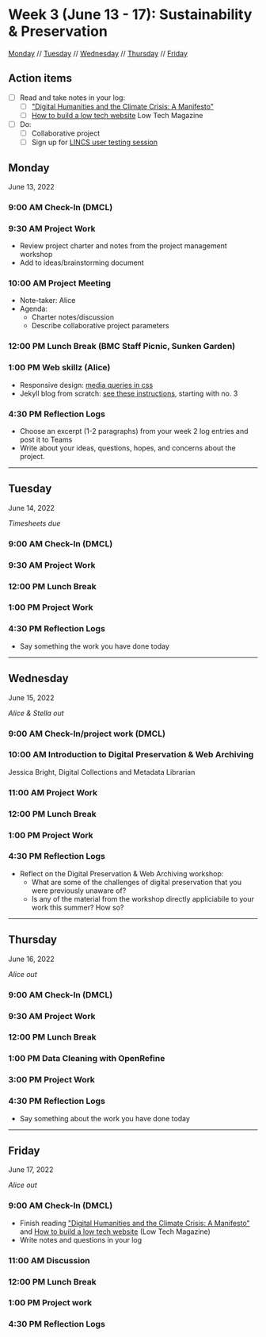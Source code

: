 # Week 3 (June 13 - 17): Sustainability & Preservation

[Monday](#monday) // [Tuesday](#tuesday) // [Wednesday](#wednesday) // [Thursday](#thursday) // [Friday](#friday)

## Action items
- [ ] Read and take notes in your log:
  - [ ] ["Digital Humanities and the Climate Crisis: A Manifesto"](https://dhc-barnard.github.io/dhclimate/)
  - [ ] [How to build a low tech website](https://solar.lowtechmagazine.com/2018/09/how-to-build-a-lowtech-website/) Low Tech Magazine
- [ ] Do:
  - [ ] Collaborative project
  - [ ] Sign up for [LINCS user testing session](https://lincsproject.ca/research-participants-needed/)

## Monday
June 13, 2022

### 9:00 AM Check-In (DMCL)

### 9:30 AM Project Work
- Review project charter and notes from the project management workshop
- Add to ideas/brainstorming document

### 10:00 AM Project Meeting
- Note-taker: Alice
- Agenda:
  - Charter notes/discussion
  - Describe collaborative project parameters

### 12:00 PM Lunch Break (BMC Staff Picnic, Sunken Garden)

### 1:00 PM Web skillz (Alice)
- Responsive design: [media queries in css](https://www.w3schools.com/cssref/css3_pr_mediaquery.asp)
- Jekyll blog from scratch: [see these instructions](https://jekyllrb.com/docs/), starting with no. 3

### 4:30 PM Reflection Logs
- Choose an excerpt (1-2 paragraphs) from your week 2 log entries and post it to Teams
- Write about your ideas, questions, hopes, and concerns about the project.

---

## Tuesday
June 14, 2022

*Timesheets due*

### 9:00 AM Check-In (DMCL)

### 9:30 AM Project Work

### 12:00 PM Lunch Break

### 1:00 PM Project Work

### 4:30 PM Reflection Logs
- Say something the work you have done today

---

## Wednesday
June 15, 2022

*Alice & Stella out*

### 9:00 AM Check-In/project work (DMCL)

### 10:00 AM Introduction to Digital Preservation & Web Archiving
Jessica Bright, Digital Collections and Metadata Librarian

### 11:00 AM Project Work

### 12:00 PM Lunch Break

### 1:00 PM Project Work

### 4:30 PM Reflection Logs
- Reflect on the Digital Preservation & Web Archiving workshop:
  - What are some of the challenges of digital preservation that you were previously unaware of?
  - Is any of the material from the workshop directly appliciabile to your work this summer? How so?

---

## Thursday

June 16, 2022

*Alice out*

### 9:00 AM Check-In (DMCL)

### 9:30 AM Project Work

### 12:00 PM Lunch Break

### 1:00 PM Data Cleaning with OpenRefine

### 3:00 PM Project Work

### 4:30 PM Reflection Logs
- Say something about the work you have done today

---

## Friday

June 17, 2022

*Alice out*

### 9:00 AM Check-In (DMCL)

- Finish reading ["Digital Humanities and the Climate Crisis: A Manifesto"](https://dhc-barnard.github.io/dhclimate/) and [How to build a low tech website](https://solar.lowtechmagazine.com/2018/09/how-to-build-a-lowtech-website/) (Low Tech Magazine)
- Write notes and questions in your log

### 11:00 AM Discussion

### 12:00 PM Lunch Break

### 1:00 PM Project work

### 4:30 PM Reflection Logs

